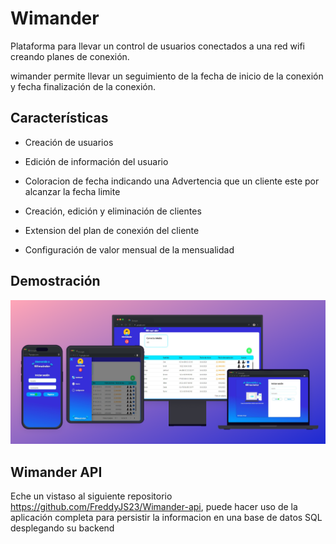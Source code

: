 # Wimander

Plataforma para llevar un control de usuarios conectados a una red wifi creando planes de conexión.

wimander permite llevar un seguimiento de la fecha de inicio de la conexión y fecha finalización de la conexión.

## Características

- Creación de usuarios

- Edición de información del usuario

- Coloracion de fecha indicando una Advertencia que un cliente este por alcanzar la fecha limite

- Creación, edición y eliminación de clientes

- Extension del plan de conexión del cliente

- Configuración de valor mensual de la mensualidad

## Demostración

![Mockup!](src/assets/mockup.png "Mockup")

## Wimander API

Eche un vistaso al siguiente repositorio https://github.com/FreddyJS23/Wimander-api, puede hacer uso de la aplicación completa para persistir la informacion en una base de datos SQL  desplegando su backend